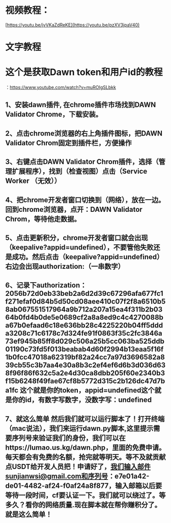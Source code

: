 # 视频教程：
[https://youtu.be/jvVKaZdReKE](https://youtu.be/pzXV3jpaV40)

# 文字教程

# 这个是获取Dawn token和用户id的教程
：https://www.youtube.com/watch?v=muROIgSLbkk

## 1、安装dawn插件, 在chrome插件市场找到DAWN Validator Chrome，下载安装。

## 2、点击chrome浏览器的右上角插件图标，把DAWN Validator Chrom固定到插件栏，方便操作

## 3、右键点击DAWN Validator Chrom插件，选择（管理扩展程序），找到（检查视图）点击（Service Worker （无效））

## 4、把chrome开发者窗口切换到（网络），放在一边。回到chrome浏览器，点开：DAWN Validator Chrom，等待他走数据。

## 5、点击更新积分，chrome开发者窗口就会出现（keepalive?appid=undefined），不要管他失败还是成功。然后点击（keepalive?appid=undefined）右边会出现authorization:（一串数字）

## 6、记录下authorization：2056b72d0eb33beb2a6d2d39c67296afa677fc1f271efaf0d84b5d50cd08aee410c07f2f8a6510b58ab067551517964a9b712a207a15ea4f311b2b0364b0fd4b0de5e0689cf2a8a8ed9c4c4270088ba67b0efaad6c18e636bb28c4225220b04ff5ddda3208c71c6178c7d324fe91f0863f35c2fc3846a73ef945b85ff8d029c506a25b5cc063ba525ddb01190c73fd5f013beabab4d60f2994b13eaa5f16f1b0fcc47018a62319bf82a24cc7a97d3696582a839cb55c3b7aa4e30a8b3c2ef4ef6d6b3d036d638f96f86f632c5a2e4d30ca8dbb205f60e2340b3f15b6248f49fae67cf8b5772d315c2b126dc47d7ba1fc 这个就是你的token，appid=undefined这个就是你的id，有数字写数字，没数字写：undefined

## 7、就这么简单 然后我们就可以运行脚本了！打开终端（mac说法），我们来运行dawn.py脚本,这里提示需要序列号来验证我们的身份，我们可以在https://lumao.us.kg/dawn.php，里面的免费申请。每天都会有免费的名额，抢完就等明天。等不及就贡献点USDT给开发人员把！申请好了，我们输入邮件sunjianwsi@gmail.com和序列号：e7e01a42-de01-4482-af24-f0af24a8f877，输入邮箱以后要等待一段时间，cf要认证一下。我们就可以绕过了。等多久？看你的网络质量.现在脚本就在帮你赚积分了。就是这么简单！

